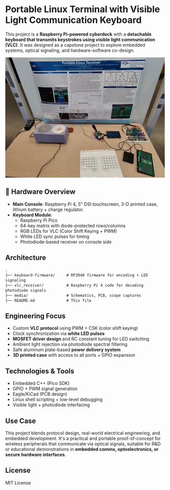 # Portable Linux Terminal with Visible Light Communication Keyboard

This project is a **Raspberry Pi-powered cyberdeck** with a **detachable keyboard that transmits keystrokes using visible light communication (VLC)**. It was designed as a capstone project to explore embedded systems, optical signaling, and hardware-software co-design.

![Prototype Image](prototype.jpg)

## 🔧 Hardware Overview

- **Main Console**: Raspberry Pi 4, 5" DSI touchscreen, 3-D printed case, lithium battery + charge regulator.
- **Keyboard Module**: 
  - Raspberry Pi Pico
  - 64-key matrix with diode-protected rows/columns
  - RGB LEDs for VLC (Color Shift Keying + PWM)
  - White LED sync pulses for timing
  - Photodiode-based receiver on console side

## Architecture

```
.
├── keyboard-firmware/     # RP2040 firmware for encoding + LED signaling
├── vlc_receiver/          # Raspberry Pi 4 code for decoding photodiode signals
├── media/                 # Schematics, PCB, scope captures
├── README.md              # This file
```

## Engineering Focus

- Custom **VLC protocol** using PWM + CSK (color shift keying)
- Clock synchronization via **white LED pulses**
- **MOSFET driver design** and RC constant tuning for LED switching
- Ambient light rejection via photodiode spectral filtering
- Safe aluminum plate-based **power delivery system**
- **3D printed case** with access to all ports + GPIO expansion

## Technologies & Tools

- Embedded C++ (Pico SDK)
- GPIO + PWM signal generation
- Eagle/KiCad (PCB design)
- Linux shell scripting + low-level debugging
- Visible light + photodiode interfacing

## Use Case

This project blends protocol design, real-world electrical engineering, and embedded development. It's a practical and portable proof-of-concept for wireless peripherals that communicate via optical signals, suitable for R&D or educational demonstrations in **embedded comms, optoelectronics, or secure hardware interfaces**.

## License

MIT License
